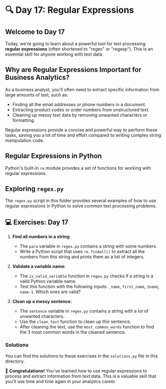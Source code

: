 # 🔍 Day 17: Regular Expressions

## Welcome to Day 17

Today, we're going to learn about a powerful tool for text processing: **regular expressions** (often shortened to "regex" or "regexp"). This is an essential skill for anyone working with text data.

## Why are Regular Expressions Important for Business Analytics?

As a business analyst, you'll often need to extract specific information from large amounts of text, such as:

- Finding all the email addresses or phone numbers in a document.
- Extracting product codes or order numbers from unstructured text.
- Cleaning up messy text data by removing unwanted characters or formatting.

Regular expressions provide a concise and powerful way to perform these tasks, saving you a lot of time and effort compared to writing complex string manipulation code.

## Regular Expressions in Python

Python's built-in `re` module provides a set of functions for working with regular expressions.

## Exploring `regex.py`

The `regex.py` script in this folder provides several examples of how to use regular expressions in Python to solve common text processing problems.

## 💻 Exercises: Day 17

1. **Find all numbers in a string**:
    - The `para` variable in `regex.py` contains a string with some numbers.
    - Write a Python script that uses `re.findall()` to extract all the numbers from this string and prints them as a list of integers.

2. **Validate a variable name**:
    - The `is_valid_variable` function in `regex.py` checks if a string is a valid Python variable name.
    - Test this function with the following inputs: `_name`, `first_name`, `1name`, `name-1`. Which ones are valid?

3. **Clean up a messy sentence**:
    - The `sentence` variable in `regex.py` contains a string with a lot of unwanted characters.
    - Use the `clean_text` function to clean up this sentence.
    - After cleaning the text, use the `most_common_words` function to find the 3 most common words in the cleaned sentence.

### Solutions

You can find the solutions to these exercises in the `solutions.py` file in this directory.

🎉 **Congratulations!** You've learned how to use regular expressions to process and extract information from text data. This is a valuable skill that you'll use time and time again in your analytics career.
